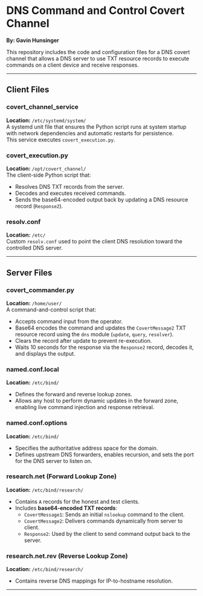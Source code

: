 # DNS Command and Control Covert Channel  
**By: Gavin Hunsinger**

This repository includes the code and configuration files for a DNS covert channel that allows a DNS server to use TXT resource records to execute commands on a client device and receive responses.

---

## Client Files

### covert_channel_service  
**Location:** `/etc/systemd/system/`  
A systemd unit file that ensures the Python script runs at system startup with network dependencies and automatic restarts for persistence.  
This service executes `covert_execution.py`.

### covert_execution.py  
**Location:** `/opt/covert_channel/`  
The client-side Python script that:
- Resolves DNS TXT records from the server.
- Decodes and executes received commands.
- Sends the base64-encoded output back by updating a DNS resource record (`Response2`).

### resolv.conf  
**Location:** `/etc/`  
Custom `resolv.conf` used to point the client DNS resolution toward the controlled DNS server.

---

## Server Files

### covert_commander.py  
**Location:** `/home/user/`  
A command-and-control script that:
- Accepts command input from the operator.
- Base64 encodes the command and updates the `CovertMessage2` TXT resource record using the `dns` module (`update`, `query`, `resolver`).
- Clears the record after update to prevent re-execution.
- Waits 10 seconds for the response via the `Response2` record, decodes it, and displays the output.

### named.conf.local  
**Location:** `/etc/bind/`  
- Defines the forward and reverse lookup zones.  
- Allows any host to perform dynamic updates in the forward zone, enabling live command injection and response retrieval.

### named.conf.options  
**Location:** `/etc/bind/`  
- Specifies the authoritative address space for the domain.  
- Defines upstream DNS forwarders, enables recursion, and sets the port for the DNS server to listen on.

### research.net (Forward Lookup Zone)  
**Location:** `/etc/bind/research/`  
- Contains `A` records for the honest and test clients.  
- Includes **base64-encoded TXT records**:  
  - `CovertMessage1`: Sends an initial `nslookup` command to the client.  
  - `CovertMessage2`: Delivers commands dynamically from server to client.  
  - `Response2`: Used by the client to send command output back to the server.

### research.net.rev (Reverse Lookup Zone)  
**Location:** `/etc/bind/research/`  
- Contains reverse DNS mappings for IP-to-hostname resolution.

---
